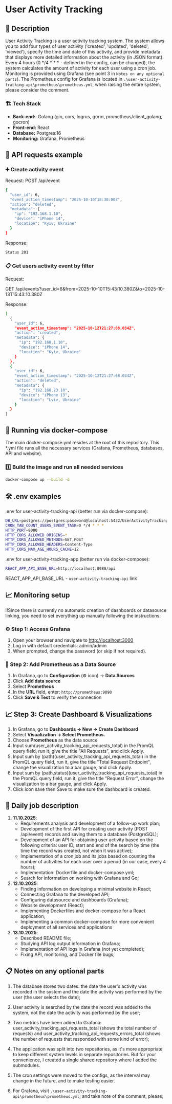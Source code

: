 # User Activity Tracking

## 📌 Description  
User Activity Tracking is a user activity tracking system. The system allows you to add four types of user activity ('created', 'updated', 'deleted', 'viewed'), specify the time and date of this activity, and provide metadata that displays more detailed information about the activity (in JSON format). Every 4 hours (0 */4 * * * - defined in the config, can be changed), the system calculates the amount of activity for each user using a cron job. Monitoring is provided using Grafana (see point 3 in `Notes on any optional parts`). The Prometheus config for Grafana is located in `.\user-activity-tracking-api\prometheus\prometheus.yml`, when raising the entire system, please consider the comment.

### 🏗 Tech Stack
- **Back-end:**: Golang (gin, cors, logrus, gorm, prometheus/client_golang, gocron)
- **Front-end:** React
- **Database:** Postgres:16
- **Monitoring:** Grafana, Prometheus
## 📡 API requests example

### ➕ Create activity event
Request:
POST /api/event
```sh
{
  "user_id": 6,
  "event_action_timestamp": "2025-10-10T18:30:00Z",
  "action": "deleted",
  "metadata": {
    "ip": "192.168.1.10",
    "device": "iPhone 14",
    "location": "Kyiv, Ukraine"
  }
}
```
Response:
```sh
Status 201
```

### 📋 Get users activity event by filter
Request:

GET /api/events?user_id=6&from=2025-10-10T15:43:10.380Z&to=2025-10-13T15:43:10.380Z

Response:
```sh
[
  {
    "user_id": 6,
    "event_action_timestamp": "2025-10-12T21:27:08.034Z",
    "action": "created",
    "metadata": {
      "ip": "192.168.1.10",
      "device": "iPhone 14",
      "location": "Kyiv, Ukraine"
    }
  },
  {
    "user_id": 6,
    "event_action_timestamp": "2025-10-12T21:27:08.034Z",
    "action": "deleted",
    "metadata": {
      "ip": "192.168.23.10",
      "device": "iPhone 13",
      "location": "Lviv, Ukraine"
    }
  }
]
```

## 🐳 Running via docker-compose
The main docker-compose.yml resides at the root of this repository. This *.yml file runs all the necessary services (Grafana, Prometheus, databases, API and website).
### 1️⃣ Build the image and run all needed services
```sh
docker-compose up --build -d
```
## 🛠 .env examples
.env for user-activity-tracking-api (better run via docker-compose):
```sh
DB_URL=postgres://postgres:password@localhost:5432/UserActivityTracking?sslmode=disable
CRON_TAB_COUNT_USERS_EVENT_TASK=0 */4 * * *
HTTP_PORT=8080
HTTP_CORS_ALLOWED_ORIGINS=*
HTTP_CORS_ALLOWED_METHODS=GET,POST
HTTP_CORS_ALLOWED_HEADERS=Content-Type
HTTP_CORS_MAX_AGE_HOURS_CACHE=12
```
.env for user-activity-tracking-app (better run via docker-compose):
```sh
REACT_APP_API_BASE_URL=http://localhost:8080/api
```
REACT_APP_API_BASE_URL - `user-activity-tracking-api` link

## 📈 Monitoring setup
‼️Since there is currently no automatic creation of dashboards or datasource linking, you need to set everything up manually following the instructions:
### ⚙️ Step 1: Access Grafana

1. Open your browser and navigate to [http://localhost:3000](http://localhost:3000)
2. Log in with default credentials: admin/admin
3. When prompted, change the password (or skip if not required).
   
### 🧠 Step 2: Add Prometheus as a Data Source

1. In Grafana, go to **Configuration** (⚙️ icon) → **Data Sources**
2. Click **Add data source**
3. Select **Prometheus**
4. In the **URL** field, enter: `http://prometheus:9090`
5. Click **Save & Test** to verify the connection

## 📈 Step 3: Create Dashboard & Visualizations

1. In Grafana, go to **Dashboards → New → Create Dashboard**
2. Select **Visualization -> Select Prometheus.**
3. Choose **Prometheus** as the data source
4. Input sum(user_activity_tracking_api_requests_total) in the PromQL query field, run it, give the title "All Requests", and click Apply.
5. Input sum by (path)(user_activity_tracking_api_requests_total) in the PromQL query field, run it, give the title "Total Request Endpoint", change the visualization to a bar gauge, and click Apply.
6. Input sum by (path,status)(user_activity_tracking_api_requests_total) in the PromQL query field, run it, give the title "Request Error", change the visualization to a bar gauge, and click Apply.
7. Click icon save then Save to make sure the dashboard is created.

## 📅 Daily job description
1. **11.10.2025**:
   - Requirements analysis and development of a follow-up work plan;
   - Development of the first API for creating user activity (POST /api/event) records and saving them to a database (PostgreSQL);
   - Development of an API for obtaining user activity based on the following criteria: user ID, start and end of the search by time (the time the record was created, not when it was active);
   - Implementation of a cron job and its jobs based on counting the number of activities for each user over a period (in our case, every 4 hours);
   - Implementation: Dockerfile and docker-compose.yml;
   - Search for information on working with Grafana and Go;
2. **12.10.2025**:
   - Finding information on developing a minimal website in React;
   - Connecting Grafana to the developed API;
   - Configuring datasource and dashboards (Grafana);
   - Website development (React);
   - Implementing Dockerfiles and docker-compose for a React application;
   - Implementing a common docker-compose for more convenient deployment of all services and applications
3. **13.10.2025**:
   - Described README file;
   - Studying API log output information in Grafana;
   - Implementation of API logs in Grafana (not yet completed);
   - Fixing API, monitoring, and Docker file bugs;

## 📋 Notes on any optional parts
1. The database stores two dates: the date the user's activity was recorded in the system and the date the activity was performed by the user (the user selects the date);

2. User activity is searched by the date the record was added to the system, not the date the activity was performed by the user;

3. Two metrics have been added to Grafana: user_activity_tracking_api_requests_total (shows the total number of requests) and user_activity_tracking_api_requests_errors_total (shows the number of requests that responded with some kind of error);
   
4. The application was split into two repositories, as it's more appropriate to keep different system levels in separate repositories. But for your convenience, I created a single shared repository where I added the submodules.

5. The cron settings were moved to the configs, as the interval may change in the future, and to make testing easier.

6. For Grafana, visit `.\user-activity-tracking-api\prometheus\prometheus.yml`; and take note of the comment, please;



